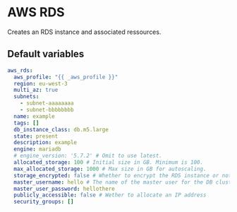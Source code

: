 # AWS RDS
Creates an RDS instance and associated ressources.
<!--TOC-->
<!--ENDTOC-->

<!--ROLEVARS-->
## Default variables
```yaml
aws_rds:
  aws_profile: "{{ _aws_profile }}"
  region: eu-west-3
  multi_az: true
  subnets:
    - subnet-aaaaaaaa
    - subnet-bbbbbbbb
  name: example
  tags: []
  db_instance_class: db.m5.large
  state: present
  description: example
  engine: mariadb
  # engine_version: '5.7.2' # Omit to use latest.
  allocated_storage: 100 # Initial size in GB. Minimum is 100.
  max_allocated_storage: 1000 # Max size in GB for autoscaling.
  storage_encrypted: false # Whether to encrypt the RDS instance or not.
  master_username: hello # The name of the master user for the DB cluster. Must be 1-16 letters or numbers and begin with a letter.
  master_user_password: hellothere
  publicly_accessible: false # Wether to allocate an IP address
  security_groups: []

```

<!--ENDROLEVARS-->
